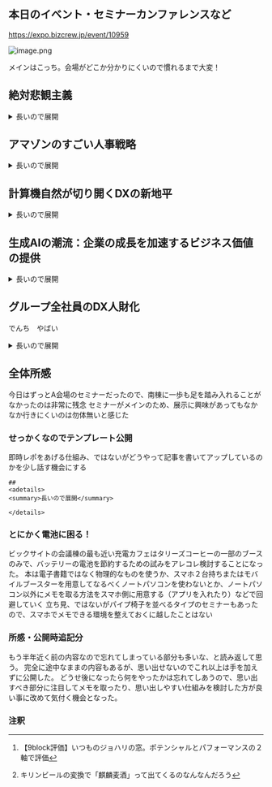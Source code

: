 ## 本日のイベント・セミナーカンファレンスなど
https://expo.bizcrew.jp/event/10959

![image.png](https://qiita-image-store.s3.ap-northeast-1.amazonaws.com/0/122800/90cdee55-84af-9b12-5edf-976a5adf8e03.png)

メインはこっち。会場がどこか分かりにくいので慣れるまで大変！

## 絶対悲観主義
<details>
<summary>長いので展開</summary>
タイトルが既に面白い。なんか嫌なことあったのかな？と思うぐらいに
↑気性と気質の問題に向き合おう、という話。DXかどうかは個々の判断に委ねられる、とのこと

「人はそう簡単に変わらないよ」

### ないものを受け入れる
「やりたいことはもう実現した」

- 根性
- 闘争心
- 志・野心
- スケール
- 能力
- マイ辞書に「可能」の文字（ナポレオンの対極）

フツーにダメな人じゃん

ではなく、

- 競争が苦手
- スポーツが嫌いで、音楽が好き
  - （よく分からないのだが、ランキングのように人と競う仕組みが成熟していなかった時代？）

### 余裕綽々感を出す
出力8割作戦＝全力を出さない

- メリット
  - 疲れない
  - フィット
  - 言い訳
- デメリット
  - 成果が出ない

### うまくやろうとするのが間違いなのでは？
絶対悲観主義（出力8割作戦を拡大）を業務的に、学術的に考える

#### 趣味と仕事の違いを考える
「お客」の存在。お客はコントロールできないが、事前の構えとして哲学を持つべき
条件・状況によって変わるものは哲学ではない。

:::note warn
悲観主義とは、根拠のない楽観主義
:::

:::note
絶対悲観主義とは、どのような条件・状況でも思い通りにならないことを前提とした振る舞い
:::

「うまくやろう」「成功しなければ」という思い込みを捨てよう。
グリット・レジリエンスによる意志強制は効果を生まないどころか、悪循環に陥ることも。

思い込み（先入観）からの脱却を目指す！

### 真面目に、絶対悲観主義の効用を考える
自分に対して甘い人ほど絶対悲観主義は有効。人に甘く、自分にもっと甘く。

- 実装が簡易かつシンプル（徹底的に悲観する）
- リスク耐性がつく（失敗すると思ってやる。プライドを捨てる）
  - 失敗を回避することを考えるが、失敗を受け入れる姿勢を作るべき
  - 失敗を避けようとして失敗して凹む、グリット・レジリエンスへ（悪循環のはじまり）
- 仕事が早くなる
  - 重要な仕事＝失敗できないものは後回しになりがち
  - 「どうせ失敗するだろうなので、とりあえずやってみよう」に考えが変わる
- 謙虚に見える
- 「成功体験の復讐」を回避できる
  - 上手くいくと、失敗した時のぶり返しが厳しい（プロスポーツ
  - 成功しない
  - 成功の定義もしない
- 自分に固有の能力・才能があることに気づく（10年かかるつもりで）

### 絶対悲観主義のジョハリの窓（感情の振れ幅）
|  |  | 事前の期待 |<  |
| --- | --- | --- | --- |
|     |     | うまくいかない | うまくいく |
| 事後の結果 | うまくいく | 大・望外の喜び | 中・いいね！<br>（ただし想定内） |
| ^ | うまくいかない | 小・想定内（缶コーヒーのボス的な「いいね〜」） | 大・最悪 |

（？は解説なし）

:::note
「負け方が上手くなる」という経験値
:::

### インセンティブ（誘因）とドライブ（動因）
インセンティブは一時的、当たれば続くが外れればやめる
ドライブは長期的、後述。
ドライブ＝努力の娯楽化（好きだからやる）と上手くなっていく＝余人をもって代え難い（結果）

### 所感
居酒屋のノリをそのまま持ってきたような話題展開なので話の着地点は見えにくいけど、話し方やアプローチが面白い。笑いが起こるという意味で面白い
真面目な話をしているところにエピソードを入れたり笑いを促したりしつつ、内容はガチ。
発表の仕方（テクニック。技術的なものではない）を学ばせていただいた！
そもそも、スライドの内容と話している内容が一致しない

全部聞いて、これはDXではないけど「DXなんてうまくいかないよ」と思いながらやる事の意味や重要性を学べた事に価値を感じた。

</details>

## アマゾンのすごい人事戦略
<details>
<summary>長いので展開</summary>

### アマゾンの話
（我々にとっては既知なので省略）
ただの本屋が全ての商品を扱うように

### アマゾンのビジネスモデル
1. 品揃えを充実させ顧客満足度を高め、来店者数を増やして売り手の数を増やすサイクルを成長
1. 成長が起こると低コスト・低価格が実現していく

ジェフ・ベゾスのループ図

https://logmi.jp/business/articles/330664

### ビジネスモデルと、支える構造
1. 顧客満足度
1. 戦略（ビジネスモデル。先述の通り）
1. 戦略を実行する仕組み
1. 仕組みを運用する人財

をピラミッドとして捉える

- 上２つは変わらないもの（ミッション）
- 下２つは変わるもの
- この２つをつなぐもの＝リーダーシップ理念

人事を語る上で、リーダーシップ理念＝OLPを成立する

:::note warn
OLP（＝Our Leadership Principle）
リーダーシップ理念。本項のメインになるため、今だけ覚えて欲しい
:::

https://www.aboutamazon.jp/about-us/leadership-principles

- リーダーが持つべき理念・14ヶ条
- コアバリューを発展させる形で策定
- その後、2ヶ条が追加（これが変化）

### 採用システム
中途採用がメイン。OLPに沿って確認する

1. 直属の上司になる人：スキルチェック
1. キックオフミーティング（バーレイザー：業務チーム外のAmazonのフィット感を確認する専任・OLPの確認。大きな決裁権を持つ）
1. キックオフメンバー：OLPチェックとフィードバック
1. 採用決定会議：

### 評価システム
年次の1on1を実施し、最終評価を出す。

- 目標設定
  - 定量的
  - OLPベースでの成長目標
- 中間評価
  - OLP・9block評価[^9block評価]
- 振り返り
  - 自己・上司・部下・同僚(360度評価）
  - 良い点も改善点も理由と事実を書く
- 部門/全社調整
  - 甘くつけてる、辛くつけているを精査する

[^9block評価]: 【9block評価】いつものジョハリの窓。ポテンシャルとパフォーマンスの２軸で評価

### 個人の評価
smartゴールを採用

- Specific
- Measurable
- Achievable
- Relevant
- Time Sensitive

定量と定性(OLP)で考える。特にOLPはstarで評価（定量もstarだけど）

- Situation
- Task
- Action
- Result

### 所感
機材トラブルでスライドが見えない！けど話は展開されていく
聞き取りやすいのいいね！

大企業ならではの人事制度、といった印象
スモールスタートにやって大きなものを考えるときにこの辺りを参考にすれば良さそうで、すぐに活用は難しそうだ。
特に後半の定量・定性の話とOLPの部分が抽象度が高かったためイメージができていないのが気になる

</details>

## 計算機自然が切り開くDXの新地平
<details>
<summary>長いので展開</summary>

DX推進は付加価値をどれだけつけられるか、かな。
既にAIの学習量は人間を超えているが、それでも人間は「AIは使えない」という瞬間がある。

AIを活用したりPoCするだけなら爆速、資本投入に課題あり。
やっても採算が取れるか、受け入れられるかなど。

### 消費者の権利の特典
AIの法整備の必要がある。著作権問題と同じものが起こる

- 権利：修理・改造・利用
- AIのアクセス権

https://jp.ifixit.com/Right-to-Repair

Yoasobiを作る

https://www.udio.com/

学習させまくればできる（できそう）

https://ja.wikipedia.org/wiki/%E3%83%9B%E3%83%93%E3%82%A4%E3%82%B9%E3%83%88%E3%81%9F%E3%81%A1%E3%81%B8%E3%81%AE%E5%85%AC%E9%96%8B%E7%8A%B6

ソースコードの著作権はあってないようなもの？

### ソースコードではないものでシステムを組み上げる時代になる？
AIを介せば、やりたい要件だけ飲ませれば出来るようになるはず
3Dガウシアンスプラッティング？

### データの重要性とデータの権利
AI目線でいえば、学習済みのデータは既に終わったもの。ただし、データの内容はともかくデータの権利の価値は残る

### AIが入ったら専門家は不要か
否。エンジニアとして雇われた人はAIを使ってエンジニアリングするが、非エンジニア職で雇われた人はAIを使ってエンジニアリングはしない。

### これからAIをどのように使われていくか？
今現在、業務上で困難な課題を抱えている部分に対してリーチしていく。新しいものを生み出していくのは少数

### 所感
列作るほど人気なイベントらしい、前イベント終了時には列形成していて、本イベント参加に滑り込みで入ったら席が選べないぐらいだった。

話題が（私の感覚で）脈絡なくアレコレ飛ぶのでまとめるのに非常に苦労した。
途中からまとめるのを諦めて傾聴したので内容はスッカスカだが、視点の気づきはあった。のだが、うまく言語化できない…。
なお、本セッションについては内容を全く理解していないため、加筆も修正もできない。

</details>

## 生成AIの潮流：企業の成長を加速するビジネス価値の提供
<details>
<summary>長いので展開</summary>

AIのテクノロジトレンドは現在ピーク期、これから幻滅期を経て安定期（運用されていく）になる

- 道具を使う
  - ベネッセ社：学習ドリルに赤ペンをつける業務。クライアントとは郵送でやり取り。文通的な
- 働き方を変える
  - 郵送ではなく、システム（インターネット）を介する
  - 社内施策として、SlackBotなどでサポートの自動化も
- 価値を作る
  - 人間がやることに速さをもたらすことで価値とする考え方
  - ユーザーにとっての価値とは？を考え直す

働き方ではないが、検索エンジンの改善（テキスト以外のインプットによる検索）でアプローチの仕方が広がっていくのも変化。
特に写真の撮り方・見せ方とか。AIによる補正で売り上げを高められる

### 日本企業の勝ち筋・成功ポイント
- ボトムアップアプローチ（現場主義）でAIを活用（AIを育てる）していくべき
- 既存のシステムへの投資が疎かになる？AIを入れるために改修すべき事項は？
- ベストプラクティスは目的を明確にする
  - どこからやるべきか？
    - 他社がやりそうなものは任せていい
    - 自社のコアバリューに集中すべき
- 協創活動（ベストプラクティスの共有）

### 宣伝
12/8にやるよ！
10/7までにエントリーよろしく！

https://events.nikkeibp.co.jp/event/2024/jgaia24/

### 所感
思いつきで列に並んでみたが、準備が大変だったようで開始5分前、実際に始まったのが時間後15分
4名登壇するし準備もあるよね、しょうがない。

ディスカッション的な話だとこれもしょうがない気がするが、登壇者間で内輪的な盛り上がりが見えてしまうので、これがいい面もあり、受け入れ難い面もあり、評価が難しいながら気になる点もあった。

スライドの細かいテクニックが感じられる。
今話している内容を目立たせて、次のテーマや前のテーマは非活性に見える。Qiita
スライドでも採用できるので、これは採用していこう。

</details>

## グループ全社員のDX人財化
でんち　やばい

<details>
<summary>長いので展開</summary>

### DXと経営基盤
- まずはデジタル化
  - RPAを入れていく
- DX方針の策定と事業環境整備
  - 人材育成
  - ビジネス拡大
  - ITテクノロジー

グループDX・IT委員会＋分科会により、IT推進支援や調整を行いガバナンス強化

1. 全社研修
1. 基幹人材：リーダー
1. 管理職：マネージャ
1. 担当役員：経営者

研修内容が気になる（資料参照）

研修を支援する役割がいる

1. DXビジネスデザイナー（社内PM）
1. DXテクニカルプランナー（社内SE）
1. ITテクニカルプランナー

ビジネスデザイナー（社内PM）とテクニカルプランナー（社内SE）の役割が違うっぽい
DX化により活躍の機会創出（アセスメント）
＋コミュニティ設立（社外とつながる）

アセス・アンケートによりDXの必要性は感じられるが、どうやって進捗を出すか（感じられない）が課題に。DX研修を経てもスキルが身につかない、時間が取れないなど
↑通常業務のうち、やるものとやらないものを決めるという作業はやっぱり必要そう
→仕組みづくりから成果創出を目的にして、既存の仕組みを変えていく

PowerBIxAI（外部の専門講師を入れる）

### 生成AIの導入
社内データ連携せずテストするとやりにくい！
社内データ連携をした状態（RAG）で運用すると成果が上がってきた
↑成果は毎月アンケートでモニタリング（PowerBIを使用）を実施し、各部署ごとに推進人材を立てて研修を実施するよう促していく

でんち

### 所感
今気づいたけど、アンケートページからタイトルをコピペできるので、そちらで書いた方が手っ取り早かった
そして、Day1でキリンビール[^キリンビール]の講演を聞いていて、ここでサッポロの話を聞くので対比になっていて面白い！
資料がめちゃくちゃしっかりしていて読み応えがある！のだが、全部見切れなかったので見落としている前提でとりあえず話をメインにまとめようとしたが、資料との整合性がだんだん取れなくなったので、考えることを優先してメモを諦めているのはご容赦。
電池切れのプレッシャーとの戦いが主だった気がしてならない

めっちゃシステマチック！
後で資料を見て振り返れるようにする

[^キリンビール]: キリンビールの変換で「麒麟麦酒」って出てくるのなんなんだろう

### ワークショップ設計の難しさ
本題ではないが、最近ワークショップを設計して欲しいという要望をいただくことが多いので、改めて振り返って思うに、やった後に効果を出すための手法が確立されているかどうかがポイントになりそう。何かのワークショップフレームワークがあるはず。

### おねがい
見られてないと思いつつ、いつか届くだろうという期待を込めて残す。

スライドの内容が多い上に文字がメインのため、読み解くのに時間がかかってしまった。あとで振り返ることを前提にメモをとってしまったので、ぜひ資料をいただきたい

運営ご各位
セミナーの前に本講演が資料配布されるかどうか事前にご案内いただけると聞き方を考えることができるのでぜひお願いしたい。

</details>

## 全体所感
今日はずっとA会場のセミナーだったので、南棟に一歩も足を踏み入れることがなかったのは非常に残念
セミナーがメインのため、展示に興味があってもなかなか行きにくいのは勿体無いと感じた

### せっかくなのでテンプレート公開
即時レポをあげる仕組み、ではないがどうやって記事を書いてアップしているのかを少し話す機会にする

```
## 
<adetails>
<summary>長いので展開</summary>

</details>
```

### とにかく電池に困る！
ビックサイトの会議棟の最も近い充電カフェはタリーズコーヒーの一部のブースのみで、バッテリーの電池を節約するための試みをアレコレ検討することになった。
本は電子書籍ではなく物理的なものを使うか、スマホ２台持ちまたはモバイルブースターを用意してなるべくノートパソコンを使わないとか、ノートパソコン以外にメモを取る方法をスマホ側に用意する（アプリを入れたり）などで回避していく
立ち見、ではないがパイプ椅子を並べるタイプのセミナーもあったので、スマホでメモできる環境を整えておくに越したことはない

### 所感・公開時追記分
もう半年近く前の内容なので忘れてしまっている部分も多いな、と読み返して思う。
完全に途中なままの内容もあるが、思い出せないのでこれ以上は手を加えずに公開した。
どうせ後になったら何をやったかは忘れてしあうので、思い出すべき部分に注目してメモを取ったり、思い出しやすい仕組みを検討した方が良い事に改めて気付く機会となった。

### 注釈
